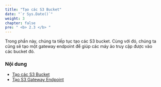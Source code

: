 ```yaml
---
title: "Tạo các S3 Bucket"
date: "`r Sys.Date()`"
weight: 3
chapter: false
pre: " <b> 2.3 </b> "
---
```


Trong phần này, chúng ta tiếp tục tạo các S3 bucket. Cùng với đó, chúng ta cũng sẽ tạo một gateway endpoint để giúp các máy ảo truy cập được vào các bucket đó.

### Nội dung

- [Tạo các S3 Bucket](2.3.1.create-buckets/)
- [Tạo S3 Gateway Endpoint](2.3.2.create-endpoint/)
